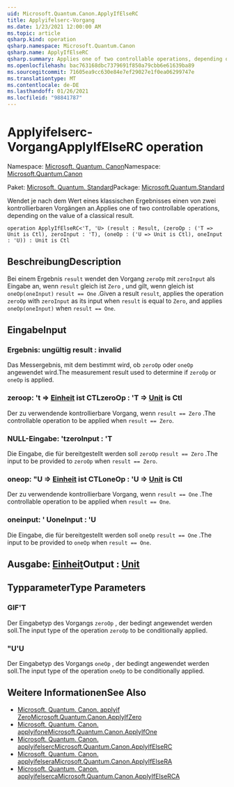 ```yaml
---
uid: Microsoft.Quantum.Canon.ApplyIfElseRC
title: Applyifelserc-Vorgang
ms.date: 1/23/2021 12:00:00 AM
ms.topic: article
qsharp.kind: operation
qsharp.namespace: Microsoft.Quantum.Canon
qsharp.name: ApplyIfElseRC
qsharp.summary: Applies one of two controllable operations, depending on the value of a classical result.
ms.openlocfilehash: bac763168dbc7379691f850a79cbb6e61639ba89
ms.sourcegitcommit: 71605ea9cc630e84e7ef29027e1f0ea06299747e
ms.translationtype: MT
ms.contentlocale: de-DE
ms.lasthandoff: 01/26/2021
ms.locfileid: "98841787"
---
```

# <a name="applyifelserc-operation"></a><span data-ttu-id="31301-102">Applyifelserc-Vorgang</span><span class="sxs-lookup"><span data-stu-id="31301-102">ApplyIfElseRC operation</span></span>

<span data-ttu-id="31301-103">Namespace: [Microsoft. Quantum. Canon](xref:Microsoft.Quantum.Canon)</span><span class="sxs-lookup"><span data-stu-id="31301-103">Namespace: [Microsoft.Quantum.Canon](xref:Microsoft.Quantum.Canon)</span></span>

<span data-ttu-id="31301-104">Paket: [Microsoft. Quantum. Standard](https://nuget.org/packages/Microsoft.Quantum.Standard)</span><span class="sxs-lookup"><span data-stu-id="31301-104">Package: [Microsoft.Quantum.Standard](https://nuget.org/packages/Microsoft.Quantum.Standard)</span></span>


<span data-ttu-id="31301-105">Wendet je nach dem Wert eines klassischen Ergebnisses einen von zwei kontrollierbaren Vorgängen an.</span><span class="sxs-lookup"><span data-stu-id="31301-105">Applies one of two controllable operations, depending on the value of a classical result.</span></span>

```qsharp
operation ApplyIfElseRC<'T, 'U> (result : Result, (zeroOp : ('T => Unit is Ctl), zeroInput : 'T), (oneOp : ('U => Unit is Ctl), oneInput : 'U)) : Unit is Ctl
```


## <a name="description"></a><span data-ttu-id="31301-106">Beschreibung</span><span class="sxs-lookup"><span data-stu-id="31301-106">Description</span></span>

<span data-ttu-id="31301-107">Bei einem Ergebnis `result` wendet den Vorgang `zeroOp` mit `zeroInput` als Eingabe an, wenn `result` gleich ist `Zero` , und gilt, wenn gleich ist `oneOp(oneInput)` `result == One` .</span><span class="sxs-lookup"><span data-stu-id="31301-107">Given a result `result`, applies the operation `zeroOp` with `zeroInput` as its input when `result` is equal to `Zero`, and applies `oneOp(oneInput)` when `result == One`.</span></span>

## <a name="input"></a><span data-ttu-id="31301-108">Eingabe</span><span class="sxs-lookup"><span data-stu-id="31301-108">Input</span></span>

### <a name="result--__invalidresult__"></a><span data-ttu-id="31301-109">Ergebnis: __ungültig <Result>__</span><span class="sxs-lookup"><span data-stu-id="31301-109">result : __invalid<Result>__</span></span>

<span data-ttu-id="31301-110">Das Messergebnis, mit dem bestimmt wird, ob `zeroOp` oder `oneOp` angewendet wird.</span><span class="sxs-lookup"><span data-stu-id="31301-110">The measurement result used to determine if `zeroOp` or `oneOp` is applied.</span></span>


### <a name="zeroop--t--unit--is-ctl"></a><span data-ttu-id="31301-111">zeroop: 't => [Einheit](xref:microsoft.quantum.lang-ref.unit)  ist CTL</span><span class="sxs-lookup"><span data-stu-id="31301-111">zeroOp : 'T => [Unit](xref:microsoft.quantum.lang-ref.unit)  is Ctl</span></span>

<span data-ttu-id="31301-112">Der zu verwendende kontrollierbare Vorgang, wenn `result == Zero` .</span><span class="sxs-lookup"><span data-stu-id="31301-112">The controllable operation to be applied when `result == Zero`.</span></span>


### <a name="zeroinput--t"></a><span data-ttu-id="31301-113">NULL-Eingabe: 't</span><span class="sxs-lookup"><span data-stu-id="31301-113">zeroInput : 'T</span></span>

<span data-ttu-id="31301-114">Die Eingabe, die für bereitgestellt werden soll `zeroOp` `result == Zero` .</span><span class="sxs-lookup"><span data-stu-id="31301-114">The input to be provided to `zeroOp` when `result == Zero`.</span></span>


### <a name="oneop--u--unit--is-ctl"></a><span data-ttu-id="31301-115">oneop: "U => [Einheit](xref:microsoft.quantum.lang-ref.unit)  ist CTL</span><span class="sxs-lookup"><span data-stu-id="31301-115">oneOp : 'U => [Unit](xref:microsoft.quantum.lang-ref.unit)  is Ctl</span></span>

<span data-ttu-id="31301-116">Der zu verwendende kontrollierbare Vorgang, wenn `result == One` .</span><span class="sxs-lookup"><span data-stu-id="31301-116">The controllable operation to be applied when `result == One`.</span></span>


### <a name="oneinput--u"></a><span data-ttu-id="31301-117">oneinput: ' U</span><span class="sxs-lookup"><span data-stu-id="31301-117">oneInput : 'U</span></span>

<span data-ttu-id="31301-118">Die Eingabe, die für bereitgestellt werden soll `oneOp` `result == One` .</span><span class="sxs-lookup"><span data-stu-id="31301-118">The input to be provided to `oneOp` when `result == One`.</span></span>



## <a name="output--unit"></a><span data-ttu-id="31301-119">Ausgabe: [Einheit](xref:microsoft.quantum.lang-ref.unit)</span><span class="sxs-lookup"><span data-stu-id="31301-119">Output : [Unit](xref:microsoft.quantum.lang-ref.unit)</span></span>



## <a name="type-parameters"></a><span data-ttu-id="31301-120">Typparameter</span><span class="sxs-lookup"><span data-stu-id="31301-120">Type Parameters</span></span>

### <a name="t"></a><span data-ttu-id="31301-121">GIF</span><span class="sxs-lookup"><span data-stu-id="31301-121">'T</span></span>

<span data-ttu-id="31301-122">Der Eingabetyp des Vorgangs `zeroOp` , der bedingt angewendet werden soll.</span><span class="sxs-lookup"><span data-stu-id="31301-122">The input type of the operation `zeroOp` to be conditionally applied.</span></span>
### <a name="u"></a><span data-ttu-id="31301-123">"U</span><span class="sxs-lookup"><span data-stu-id="31301-123">'U</span></span>

<span data-ttu-id="31301-124">Der Eingabetyp des Vorgangs `oneOp` , der bedingt angewendet werden soll.</span><span class="sxs-lookup"><span data-stu-id="31301-124">The input type of the operation `oneOp` to be conditionally applied.</span></span>

## <a name="see-also"></a><span data-ttu-id="31301-125">Weitere Informationen</span><span class="sxs-lookup"><span data-stu-id="31301-125">See Also</span></span>

- [<span data-ttu-id="31301-126">Microsoft. Quantum. Canon. applyif Zero</span><span class="sxs-lookup"><span data-stu-id="31301-126">Microsoft.Quantum.Canon.ApplyIfZero</span></span>](xref:Microsoft.Quantum.Canon.ApplyIfZero)
- [<span data-ttu-id="31301-127">Microsoft. Quantum. Canon. applyifone</span><span class="sxs-lookup"><span data-stu-id="31301-127">Microsoft.Quantum.Canon.ApplyIfOne</span></span>](xref:Microsoft.Quantum.Canon.ApplyIfOne)
- [<span data-ttu-id="31301-128">Microsoft. Quantum. Canon. applyifelserc</span><span class="sxs-lookup"><span data-stu-id="31301-128">Microsoft.Quantum.Canon.ApplyIfElseRC</span></span>](xref:Microsoft.Quantum.Canon.ApplyIfElseRC)
- [<span data-ttu-id="31301-129">Microsoft. Quantum. Canon. applyifelsera</span><span class="sxs-lookup"><span data-stu-id="31301-129">Microsoft.Quantum.Canon.ApplyIfElseRA</span></span>](xref:Microsoft.Quantum.Canon.ApplyIfElseRA)
- [<span data-ttu-id="31301-130">Microsoft. Quantum. Canon. applyifelserca</span><span class="sxs-lookup"><span data-stu-id="31301-130">Microsoft.Quantum.Canon.ApplyIfElseRCA</span></span>](xref:Microsoft.Quantum.Canon.ApplyIfElseRCA)